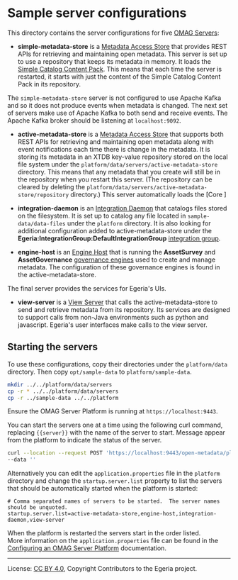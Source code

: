 <!-- SPDX-License-Identifier: CC-BY-4.0 -->
<!-- Copyright Contributors to the Egeria project. -->

# Sample server configurations

This directory contains the server configurations for five [OMAG Servers](https://egeria-project.org/concepts/omag-server/):

* **simple-metadata-store** is a [Metadata Access Store](https://egeria-project.org/concepts/metadata-access-store/)
  that provides REST APIs for retrieving and maintaining open metadata.
  This server is set up to use a repository that keeps its metadata in memory.
  It loads the [Simple Catalog Content Pack](https://egeria-project.org/content-packs/simple-content-pack/overview/).
  This means that each time the server is restarted, it starts with just the content of the Simple Catalog Content Pack
  in its repository.  

The `simple-metadata-store` server is not configured to use Apache Kafka and so it does not produce events
when metadata is changed. The next set of servers make use of Apache Kafka to both send and receive events.
The Apache Kafka broker should be listening at `localhost:9092`.

* **active-metadata-store** is a [Metadata Access Store](https://egeria-project.org/concepts/metadata-access-store/)
  that supports both REST APIs for retrieving and maintaining open metadata along with
  event notifications each time there is change in the metadata.  It is storing its
  metadata in an XTDB key-value repository stored on the local file system
  under the `platform/data/servers/active-metadata-store` directory.  This means that any
  metadata that you create will still be in the repository when you restart this server.
  (The repository can be cleared by deleting the `platform/data/servers/active-metadata-store/repository` directory.)
  This server automatically loads the [Core ]

* **integration-daemon** is an [Integration Daemon](https://egeria-project.org/concepts/integration-daemon/)
  that catalogs files stored on the filesystem.  It is set up to catalog any file located in `sample-data/data-files`
  under the `platform` directory. It is also looking for additional configuration added to active-metadata-store
  under the **Egeria:IntegrationGroup:DefaultIntegrationGroup** 
  [integration group](https://egeria-project.org/concepts/integration-group/).

* **engine-host** is an [Engine Host](https://egeria-project.org/concepts/engine-host/) that is running the 
  **AssetSurvey** and **AssetGovernance** [governance engines](https://egeria-project.org/concepts/governance-engine/)
  used to create and manage metadata.  The configuration of these governance engines is found in the active-metadata-store.

The final server provides the services for Egeria's UIs.

* **view-server** is a [View Server](https://egeria-project.org/concepts/view-server/) that calls the 
  active-metadata-store to send and retrieve metadata from its repository.  Its services are designed to
  support calls from non-Java environments such as python and javascript.
 Egeria's user interfaces make calls to the view server.

## Starting the servers

To use these configurations, copy their directories under the `platform/data` directory. Then copy `opt/sample-data` to `platform/sample-data`.

```bash
mkdir ../../platform/data/servers
cp -r * ../../platform/data/servers
cp -r ../sample-data ../../platform
```

Ensure the OMAG Server Platform is running at `https://localhost:9443`.

You can start the servers one at a time using the following curl command,
replacing `{{server}}` with the name of the server to start.  Message appear from the platform to indicate the
status of the server.

```bash
curl --location --request POST 'https://localhost:9443/open-metadata/platform-services/users/garygeeke/server-platform/servers/{{server}}/instance' \
--data ''
```
Alternatively you can edit the `application.properties` file in the `platform` directory and change the `startup.server.list` property to list the servers that should be automatically started when the platform is started:
```properties
# Comma separated names of servers to be started.  The server names should be unquoted.
startup.server.list=active-metadata-store,engine-host,integration-daemon,view-server
```
When the platform is restarted the servers start in the order listed.  
More information on the `application.properties` file can be found in the
[Configuring an OMAG Server Platform](https://egeria-project.org/guides/admin/configuring-the-omag-server-platform/) documentation.

----
License: [CC BY 4.0](https://creativecommons.org/licenses/by/4.0/),
Copyright Contributors to the Egeria project.